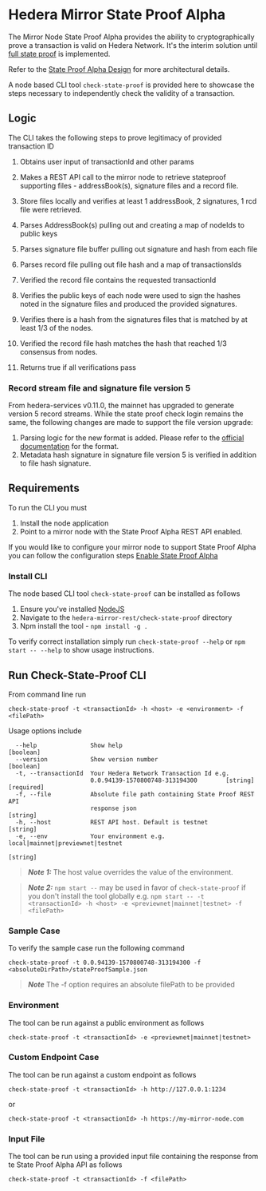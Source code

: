 # Hedera Mirror State Proof Alpha

The Mirror Node State Proof Alpha provides the ability to cryptographically prove a transaction is valid on Hedera Network.
It's the interim solution until [full state proof](https://www.hedera.com/blog/state-proofs-on-hedera) is implemented.

Refer to the [State Proof Alpha Design](https://github.com/hashgraph/hedera-mirror-node/blob/master/docs/design/stateproofalpha.md) for more architectural details.

A node based CLI tool `check-state-proof` is provided here to showcase the steps necessary to independently check the validity of a transaction.

## Logic
The CLI takes the following steps to prove legitimacy of provided transaction ID

1. Obtains user input of transactionId and other params

2. Makes a REST API call to the mirror node to retrieve stateproof supporting files - addressBook(s), signature files and a record file.

3. Store files locally and verifies at least 1 addressBook, 2 signatures, 1 rcd file were retrieved.

4. Parses AddressBook(s) pulling out and creating a map of nodeIds to public keys

5. Parses signature file buffer pulling out signature and hash from each file

6. Parses record file pulling out file hash and a map of transactionsIds

7. Verified the record file contains the requested transactionId

8. Verifies the public keys of each node were used to sign the hashes noted in the signature files and produced the provided signatures.

9. Verifies there is a hash from the signatures files that is matched by at least 1/3 of the nodes.

10. Verified the record file hash matches the hash that reached 1/3 consensus from nodes.

11. Returns true if all  verifications pass

### Record stream file and signature file version 5

From hedera-services v0.11.0, the mainnet has upgraded to generate version 5 record streams. While
the state proof check login remains the same, the following changes are made to support the file version upgrade:

1. Parsing logic for the new format is added. Please refer to the [official documentation](https://docs.hedera.com/guides/docs/record-and-event-stream-file-formats)
   for the format.
1. Metadata hash signature in signature file version 5 is verified in addition to file hash signature.

## Requirements
To run the CLI you must
1. Install the node application
2. Point to a mirror node with the State Proof Alpha REST API enabled.

If you would like to configure your mirror node to support State Proof Alpha you can follow the configuration steps [Enable State Proof Alpha](../../docs/configuration.md#enable-state-proof-alpha)

### Install CLI
The node based CLI tool `check-state-proof` can be installed as follows
1. Ensure you've installed [NodeJS](https://nodejs.org/en/about/)
2. Navigate to the `hedera-mirror-rest/check-state-proof` directory
3. Npm install the tool -  `npm install -g .`

To verify correct installation simply run `check-state-proof --help` or `npm start -- --help` to show usage instructions.

## Run Check-State-Proof CLI
From command line run

`check-state-proof -t <transactionId> -h <host> -e <environment> -f <filePath>`

Usage options include
```.env
  --help               Show help                                       [boolean]
  --version            Show version number                             [boolean]
  -t, --transactionId  Your Hedera Network Transaction Id e.g.
                       0.0.94139-1570800748-313194300        [string] [required]
  -f, --file           Absolute file path containing State Proof REST API
                       response json                                    [string]
  -h, --host           REST API host. Default is testnet                [string]
  -e, --env            Your environment e.g. local|mainnet|previewnet|testnet
                                                                        [string]
```

> **_Note 1:_** The host value overrides the value of the environment.

> **_Note 2:_** `npm start --` may be used in favor of `check-state-proof` if you don't install the tool globally
e.g. `npm start -- -t <transactionId> -h <host> -e <previewnet|mainnet|testnet> -f <filePath>`


### Sample Case
To verify the sample case run the following command

`check-state-proof -t 0.0.94139-1570800748-313194300 -f <absoluteDirPath>/stateProofSample.json`

> **_Note_** The -f option requires an absolute filePath to be provided


### Environment
The tool can be run against a public environment as follows

`check-state-proof -t <transactionId> -e <previewnet|mainnet|testnet>`

### Custom Endpoint Case
The tool can be run against a custom endpoint as follows

`check-state-proof -t <transactionId> -h http://127.0.0.1:1234`

or

`check-state-proof -t <transactionId> -h https://my-mirror-node.com`

### Input File
The tool can be run using a provided input file containing the response from te State Proof Alpha API as follows

`check-state-proof -t <transactionId> -f <filePath>`

